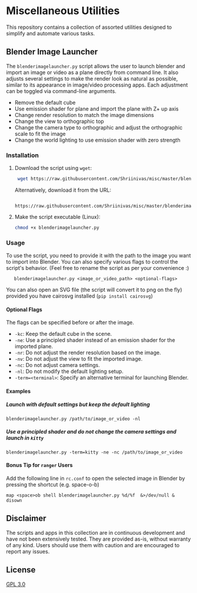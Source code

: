 # Miscellaneous Utilities

This repository contains a collection of assorted utilities designed to simplify and automate various tasks.

## Blender Image Launcher

The `blenderimagelauncher.py` script allows the user to launch blender and import an image or video as a plane directly from command line. It also adjusts several settings to make the render look as natural as possible, similar to its appearance in image/video processing apps. Each adjustment can be toggled via command-line arguments.

- Remove the default cube
- Use emission shader for plane and import the plane with Z+ up axis
- Change render resolution to match the image dimensions
- Change the view to orthographic top
- Change the camera type to orthographic and adjust the orthographic scale to fit the image
- Change the world lighting to use emission shader with zero strength

### Installation

1. Download the script using `wget`:
   ```bash
    wget https://raw.githubusercontent.com/Shriinivas/misc/master/blenderimagelauncher.py
   ```
   Alternatively, download it from the URL:
   ```
    https://raw.githubusercontent.com/Shriinivas/misc/master/blenderimagelauncher.py
   ```
2. Make the script executable (Linux):
   ```bash
   chmod +x blenderimagelauncher.py
   ```

### Usage

To use the script, you need to provide it with the path to the image you want to import into Blender. You can also specify various flags to control the script's behavior. (Feel free to rename the script as per your convenience :)

```
   blenderimagelauncher.py <image_or_video_path> <optional-flags>
```

You can also open an SVG file (the script will convert it to png on the fly) provided you have cairosvg installed (`pip install cairosvg`)

#### Optional Flags

The flags can be specified before or after the image.

- `-kc`: Keep the default cube in the scene.
- `-ne`: Use a principled shader instead of an emission shader for the imported plane.
- `-nr`: Do not adjust the render resolution based on the image.
- `-nv`: Do not adjust the view to fit the imported image.
- `-nc`: Do not adjust camera settings.
- `-nl`: Do not modify the default lighting setup.
- `-term=<terminal>`: Specify an alternative terminal for launching Blender.

#### Examples

##### Launch with default settings but keep the default lighting

```
blenderimagelauncher.py /path/to/image_or_video -nl
```

##### Use a principled shader and do not change the camera settings and launch in `kitty`

```
blenderimagelauncher.py -term=kitty -ne -nc /path/to/image_or_video
```

#### Bonus Tip for `ranger` Users

Add the following line in `rc.conf` to open the selected image in Blender by pressing the shortcut (e.g. space-o-b)

```
map <space>ob shell blenderimagelauncher.py %d/%f  &>/dev/null & disown
```

## Disclaimer

The scripts and apps in this collection are in continuous development and have not been extensively tested. They are provided as-is, without warranty of any kind. Users should use them with caution and are encouraged to report any issues.

## License

[GPL 3.0](./LICENSE)
